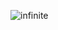 ![infinite](https://user-images.githubusercontent.com/45636041/190143819-72aba99b-5dcc-404b-8793-7a9dee8a9804.png)
